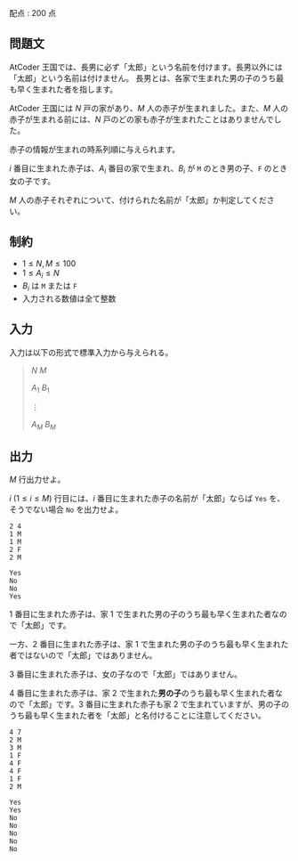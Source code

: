 配点 : $200$ 点

## 問題文

AtCoder 王国では、長男に必ず「太郎」という名前を付けます。長男以外には「太郎」という名前は付けません。
長男とは、各家で生まれた男の子のうち最も早く生まれた者を指します。

AtCoder 王国には $N$ 戸の家があり、$M$ 人の赤子が生まれました。また、$M$ 人の赤子が生まれる前には、$N$ 戸のどの家も赤子が生まれたことはありませんでした。

赤子の情報が生まれの時系列順に与えられます。

$i$ 番目に生まれた赤子は、$A_i$ 番目の家で生まれ、$B_i$ が `M` のとき男の子、`F` のとき女の子です。

$M$ 人の赤子それぞれについて、付けられた名前が「太郎」か判定してください。

## 制約

- $1\leq N,M\leq 100$
- $1\leq A_i\leq N$
- $B_i$ は `M` または `F`
- 入力される数値は全て整数

## 入力

入力は以下の形式で標準入力から与えられる。

> $N$ $M$
> 
> $A_1$ $B_1$
> 
> $\vdots$
> 
> $A_M$ $B_M$

## 出力

$M$ 行出力せよ。

$i\ (1\leq i \leq M)$ 行目には、$i$ 番目に生まれた赤子の名前が「太郎」ならば `Yes` を、そうでない場合 `No` を出力せよ。

```input1
2 4
1 M
1 M
2 F
2 M
```

```output1
Yes
No
No
Yes
```

$1$ 番目に生まれた赤子は、家 $1$ で生まれた男の子のうち最も早く生まれた者なので「太郎」です。

一方、$2$ 番目に生まれた赤子は、家 $1$ で生まれた男の子のうち最も早く生まれた者ではないので「太郎」ではありません。

$3$ 番目に生まれた赤子は、女の子なので「太郎」ではありません。

$4$ 番目に生まれた赤子は、家 $2$ で生まれた**男の子**のうち最も早く生まれた者なので「太郎」です。$3$ 番目に生まれた赤子も家 $2$ で生まれていますが、男の子のうち最も早く生まれた者を「太郎」と名付けることに注意してください。

```input2
4 7
2 M
3 M
1 F
4 F
4 F
1 F
2 M
```

```output2
Yes
Yes
No
No
No
No
No
```